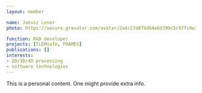 ```yaml
---
layout: member

name: Janusz Lenar
photo: https://secure.gravatar.com/avatar/2a4c27d874d64e6d399c5c97fc9e32f9?s=100

function: R&D developer
projects: [TLEMsafe, FRAMES]
publications: []
interests: 
- 2D/3D/4D processing
- software technologies
---
```

This is a personal content. One might provide extra info.